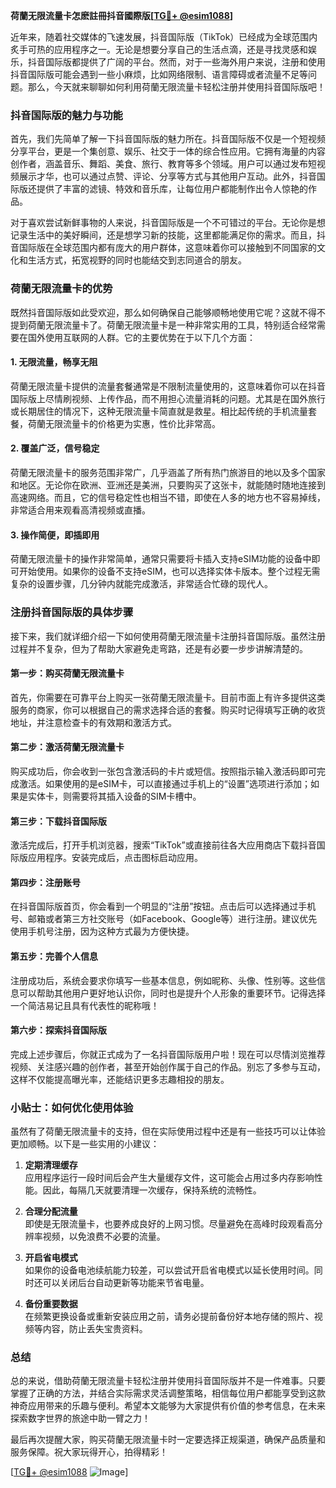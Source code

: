 **荷蘭无限流量卡怎麽註冊抖音國際版[[TG💪+ @esim1088](https://t.me/s/esim1088)]**

近年来，随着社交媒体的飞速发展，抖音国际版（TikTok）已经成为全球范围内炙手可热的应用程序之一。无论是想要分享自己的生活点滴，还是寻找灵感和娱乐，抖音国际版都提供了广阔的平台。然而，对于一些海外用户来说，注册和使用抖音国际版可能会遇到一些小麻烦，比如网络限制、语言障碍或者流量不足等问题。那么，今天就来聊聊如何利用荷蘭无限流量卡轻松注册并使用抖音国际版吧！

### 抖音国际版的魅力与功能

首先，我们先简单了解一下抖音国际版的魅力所在。抖音国际版不仅是一个短视频分享平台，更是一个集创意、娱乐、社交于一体的综合性应用。它拥有海量的内容创作者，涵盖音乐、舞蹈、美食、旅行、教育等多个领域。用户可以通过发布短视频展示才华，也可以通过点赞、评论、分享等方式与其他用户互动。此外，抖音国际版还提供了丰富的滤镜、特效和音乐库，让每位用户都能制作出令人惊艳的作品。

对于喜欢尝试新鲜事物的人来说，抖音国际版是一个不可错过的平台。无论你是想记录生活中的美好瞬间，还是想学习新的技能，这里都能满足你的需求。而且，抖音国际版在全球范围内都有庞大的用户群体，这意味着你可以接触到不同国家的文化和生活方式，拓宽视野的同时也能结交到志同道合的朋友。

### 荷蘭无限流量卡的优势

既然抖音国际版如此受欢迎，那么如何确保自己能够顺畅地使用它呢？这就不得不提到荷蘭无限流量卡了。荷蘭无限流量卡是一种非常实用的工具，特别适合经常需要在国外使用互联网的人群。它的主要优势在于以下几个方面：

#### 1. **无限流量，畅享无阻**
   荷蘭无限流量卡提供的流量套餐通常是不限制流量使用的，这意味着你可以在抖音国际版上尽情刷视频、上传作品，而不用担心流量消耗的问题。尤其是在国外旅行或长期居住的情况下，这种无限流量卡简直就是救星。相比起传统的手机流量套餐，荷蘭无限流量卡的价格更为实惠，性价比非常高。

#### 2. **覆盖广泛，信号稳定**
   荷蘭无限流量卡的服务范围非常广，几乎涵盖了所有热门旅游目的地以及多个国家和地区。无论你在欧洲、亚洲还是美洲，只要购买了这张卡，就能随时随地连接到高速网络。而且，它的信号稳定性也相当不错，即使在人多的地方也不容易掉线，非常适合用来观看高清视频或直播。

#### 3. **操作简便，即插即用**
   荷蘭无限流量卡的操作非常简单，通常只需要将卡插入支持eSIM功能的设备中即可开始使用。如果你的设备不支持eSIM，也可以选择实体卡版本。整个过程无需复杂的设置步骤，几分钟内就能完成激活，非常适合忙碌的现代人。

### 注册抖音国际版的具体步骤

接下来，我们就详细介绍一下如何使用荷蘭无限流量卡注册抖音国际版。虽然注册过程并不复杂，但为了帮助大家避免走弯路，还是有必要一步步讲解清楚的。

#### 第一步：购买荷蘭无限流量卡
   首先，你需要在可靠平台上购买一张荷蘭无限流量卡。目前市面上有许多提供这类服务的商家，你可以根据自己的需求选择合适的套餐。购买时记得填写正确的收货地址，并注意检查卡的有效期和激活方式。

#### 第二步：激活荷蘭无限流量卡
   购买成功后，你会收到一张包含激活码的卡片或短信。按照指示输入激活码即可完成激活。如果使用的是eSIM卡，可以直接通过手机上的“设置”选项进行添加；如果是实体卡，则需要将其插入设备的SIM卡槽中。

#### 第三步：下载抖音国际版
   激活完成后，打开手机浏览器，搜索“TikTok”或直接前往各大应用商店下载抖音国际版应用程序。安装完成后，点击图标启动应用。

#### 第四步：注册账号
   在抖音国际版首页，你会看到一个明显的“注册”按钮。点击后可以选择通过手机号、邮箱或者第三方社交账号（如Facebook、Google等）进行注册。建议优先使用手机号注册，因为这种方式最为方便快捷。

#### 第五步：完善个人信息
   注册成功后，系统会要求你填写一些基本信息，例如昵称、头像、性别等。这些信息可以帮助其他用户更好地认识你，同时也是提升个人形象的重要环节。记得选择一个简洁易记且具有代表性的昵称哦！

#### 第六步：探索抖音国际版
   完成上述步骤后，你就正式成为了一名抖音国际版用户啦！现在可以尽情浏览推荐视频、关注感兴趣的创作者，甚至开始创作属于自己的作品。别忘了多参与互动，这样不仅能提高曝光率，还能结识更多志趣相投的朋友。

### 小贴士：如何优化使用体验

虽然有了荷蘭无限流量卡的支持，但在实际使用过程中还是有一些技巧可以让体验更加顺畅。以下是一些实用的小建议：

1. **定期清理缓存**  
   应用程序运行一段时间后会产生大量缓存文件，这可能会占用过多内存影响性能。因此，每隔几天就要清理一次缓存，保持系统的流畅性。

2. **合理分配流量**  
   即使是无限流量卡，也要养成良好的上网习惯。尽量避免在高峰时段观看高分辨率视频，以免浪费不必要的流量。

3. **开启省电模式**  
   如果你的设备电池续航能力较差，可以尝试开启省电模式以延长使用时间。同时还可以关闭后台自动更新等功能来节省电量。

4. **备份重要数据**  
   在频繁更换设备或重新安装应用之前，请务必提前备份好本地存储的照片、视频等内容，防止丢失宝贵资料。

### 总结

总的来说，借助荷蘭无限流量卡轻松注册并使用抖音国际版并不是一件难事。只要掌握了正确的方法，并结合实际需求灵活调整策略，相信每位用户都能享受到这款神奇应用带来的乐趣与便利。希望本文能够为大家提供有价值的参考信息，在未来探索数字世界的旅途中助一臂之力！

最后再次提醒大家，购买荷蘭无限流量卡时一定要选择正规渠道，确保产品质量和服务保障。祝大家玩得开心，拍得精彩！

[[TG💪+ @esim1088](https://t.me/s/esim1088) ![Image](https://i.postimg.cc/4NQfJmqS/Snipaste-2025-05-13-00-14-12.png)]